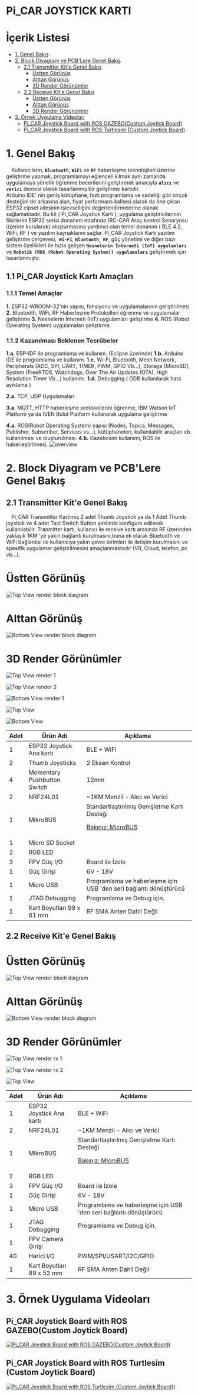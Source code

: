 # Pi_CAR JOYSTICK KARTI
İçerik Listesi
=================

<!--ts-->
   * [1. Genel Bakış](#1-genel-bakış)
   * [2. Block Diyagram ve PCB'Lere Genel Bakış](#2-block-diyagram-ve-pcblere-genel-bakış)
      * [2.1 Transmitter Kit'e Genel Bakış](#21-transmitter-kite-genel-bakış)
        * [Üstten Görünüş](#Üstten-görünüş)
        * [Alttan Görünüş](#alttan-görünüş)
        * [3D Render Görünümler](#3d-render-görünümler)
      * [2.2 Receive Kit'e Genel Bakış](#22-receive-kite-genel-bakış)
        * [Üstten Görünüş](#Üstten-görünüş-1)
        * [Alttan Görünüş](#alttan-görünüş-1)
        * [3D Render Görünümler](#3d-render-görünümler-1)
   * [3. Örnek Uygulama Videoları](#3-Örnek-uygulama-videoları)
        * [Pi_CAR Joystick Board with ROS GAZEBO(Custom Joytick Board)](#pi_car-joystick-board-with-ros-gazebocustom-joytick-board)
        * [Pi_CAR Joystick Board with ROS Turtlesim (Custom Joytick Board)](#3pi_car-joystick-board-with-ros-turtlesim-custom-joytick-board)
<!--te-->

# 1. Genel Bakış
 &emsp;Kullanıcıların, **``Bluetooth``**, **``WiFi``** ve **``RF``** haberleşme teknolojileri üzerine geliştirme yapmak, programlamayı eğlenceli kılmak aynı zamanda uygulamaya yönelik öğrenme becerilerini geliştirmek amacıyla **``alıcı``** ve **``verici``** devresi olarak tasarlanmış bir geliştirme kartıdır.<br>
Arduino IDE' nin geniş kütüphane, hızlı programlama ve sadeliği gibi birçok desteğini de arkasına alan, fiyat performans kalitesi olarak da öne çıkan ESP32 cipset ailesinin işlevselliğini değerlendirmelerine olanak sağlamaktadır. Bu kit ( Pi_CAR Joystick Kartı ), uygulama geliştiricilerinin fikirlerini ESP32 serisi donanımı etrafında (RC-CAR Araç kontrol Senaryosu üzerine kurularak) oluşturmasına yardımcı olan temel donanım ( BLE 4.2, WiFi, RF ) ve yazılım kaynaklarını sağlar. Pi_CAR Joystick Kartı yazılım geliştirme çerçevesi,**`` Wi-Fi``**, **``Bluetooth``**,**`` RF``**, güç yönetimi ve diğer bazı sistem özellikleri ile hızla gelişen **``Nesnelerin İnterneti (IoT) uygulamları``** ve **``Robotik (ROS (Robot Operating System)) uygulamaları``** geliştirmek için tasarlanmıştır. 

## 1.1 Pi_CAR Joystick Kartı Amaçları
### 1.1.1 Temel Amaçlar

**1.** ESP32-WROOM-32'nin yapısı, fonsiyonu ve uygulamalarının geliştirilmesi 
**2.** Bluetooth, WiFi, RF Haberleşme Protokolleri öğrenme ve uygulamalar geliştirme 
**3.** Nesnelerin İnterneti (IoT) uygulamları geliştirme
**4.** ROS (Robot Operating System) uygulamaları geliştirme. 

### 1.1.2 Kazanılması Beklenen Tecrübeler
 **1.a.** ESP-IDF ile programlama ve kullanım. (Eclipse üzerinde)
 **1.b.** Arduino IDE ile programlama ve kullanım.
 **1.c.** Wi-Fi, Bluetooth, Mesh Network, Peripherals (ADC, SPI, UART, TIMER, PWM, GPIO Vb...), Storage (MicroSD), System (FreeRTOS, Watchdogs, Over The Air Updates (OTA), High Resolution Timer Vb...) kullanımı.
 **1.d.** Debugging ( GDB kullanılarak hata ayıklama )
 
 **2.a.** TCP, UDP Uygulamaları 
 
 **3.a.** MQTT, HTTP haberleşme protokollerini öğrenme, IBM Watson IoT Platform ya da IVEN Bulut Platform kullanarak uygulama geliştirme

**4.a.** ROS(Robot Operating System) yapısı (Nodes, Topics, Messages, Publisher, Subscriber, Services vs...), kütüphaneleri, kullanılabilir araçları vb. kullanılması ve oluşturulması.
 **4.b.** Gazebosim kullanımı, ROS ile haberleştirilmesi,
![overview](https://github.com/zafersn/pi_communition_board/blob/master/img/Block%20Diagram4.png)

# 2. Block Diyagram ve PCB'Lere Genel Bakış


## 2.1 Transmitter Kit'e Genel Bakış

 &emsp;Pi_CAR Transmitter Kartımız 2 adet Thumb Joystick ya da 1 Adet Thumb joystick ve 4 adet Tact Switch Button şeklinde konfigure edilerek kullanılabilir. Tranmitter kartı, kullanıcı ile receive kartı arasında RF üzerinden yaklaşık 1KM 'ye yakın bağlantı kurulmasını,buna ek olarak Bluetooth ve WiFi bağlantısı ile kullanıcıya yakın çevre birimleri ile iletişim kurulmasını ve spesifik uygulamar geliştirilmesini amaçlanmaktadır (VR, Cloud, telefon, pc vb...). 
 
Üstten Görünüş
=================

![Top View render block diagram](https://github.com/zafersn/pi_communition_board/blob/master/img/TX_Board4.png)

Alttan Görünüş
=================

![Bottom View render block diagram](https://github.com/zafersn/pi_communition_board/blob/master/img/TX_Board_Bttm2.png)

3D Render Görünümler
=================

![Top View render 1](https://github.com/zafersn/pi_communition_board/blob/master/img/1.PNG)

![Top View render 2](https://github.com/zafersn/pi_communition_board/blob/master/img/2.PNG)

![Bottom View render 1](https://github.com/zafersn/pi_communition_board/blob/master/img/2-5.PNG)

![Top View](https://github.com/zafersn/pi_communition_board/blob/master/img/12.png)

![Bottom View](https://github.com/zafersn/pi_communition_board/blob/master/img/10.png)

Adet | Ürün Adı | Açıklama
------------|---------| -------------
1 | ESP32 Joystick Ana kartı | BLE + WiFi
2 | Thumb Joysticks | 2 Eksen Kontrol
4 | Momentary Pushbutton Switch | 12mm 
2 | NRF24L01 | ~1KM Menzil - Alıcı ve Verici
1 | MikroBUS | Standartlaştırılmış Genişletme Kartı Desteği  <p>[Bakınız: MicroBUS](https://www.mikroe.com/mikrobus)</p>
1 | Micro SD Socket| 
2 | RGB LED 
3 | FPV Güç I/O | Board ile İzole 
1 | Güç Girişi | 6V - 18V
1 | Micro USB | Programlama ve haberleşme için USB 'den seri bağlantı dönüştürücü
1 | JTAG Debugging | Programlama ve Debug için.
1 |  Kart Boyutları  99 x 61 mm | RF SMA Anten Dahil Değil


## 2.2 Receive Kit'e Genel Bakış

Üstten Görünüş
=================

![Top View render block diagram](https://github.com/zafersn/pi_communition_board/blob/master/img/Rx_BOARD.png)

Alttan Görünüş
=================

![Bottom View render block diagram](https://github.com/zafersn/pi_communition_board/blob/master/img/Rx_BOARD_bottom.png)

3D Render Görünümler
=================

![Top View render rx 1](https://github.com/zafersn/pi_communition_board/blob/master/img/4.PNG)

![Top View render rx 2](https://github.com/zafersn/pi_communition_board/blob/master/img/5.PNG)

![Top View](https://github.com/zafersn/pi_communition_board/blob/master/img/15.jpg)


Adet | Ürün Adı | Açıklama
------------|---------| -------------
1 | ESP32 Joystick Ana kartı | BLE + WiFi
2 | NRF24L01 | ~1KM Menzil - Alıcı ve Verici
1 | MikroBUS | Standartlaştırılmış Genişletme Kartı Desteği  <p>[Bakınız: MicroBUS](https://www.mikroe.com/mikrobus)</p>
2 | RGB LED 
3 | FPV Güç I/O | Board ile İzole 
1 | Güç Girişi | 6V - 18V
1 | Micro USB | Programlama ve haberleşme için USB 'den seri bağlantı dönüştürücü
1 | JTAG Debugging | Programlama ve Debug için.
1 | FPV Camera Girişi |
40| Harici I/O | PWM/SPI/USART/I2C/GPIO
1 |  Kart Boyutları 89 x 52 mm | RF SMA Anten Dahil Değil


# 3. Örnek Uygulama Videoları

## Pi_CAR Joystick Board with ROS GAZEBO(Custom Joytick Board)

[![Pi_CAR Joystick Board with ROS GAZEBO(Custom Joytick Board)](https://img.youtube.com/vi/L5YpyjPOgC0/0.jpg)](https://youtu.be/L5YpyjPOgC0)

## Pi_CAR Joystick Board with ROS Turtlesim (Custom Joytick Board)

[![Pi_CAR Joystick Board with ROS Turtlesim (Custom Joytick Board))](https://img.youtube.com/vi/Qxs-DMT6eOg/0.jpg)](https://youtu.be/Qxs-DMT6eOg)



